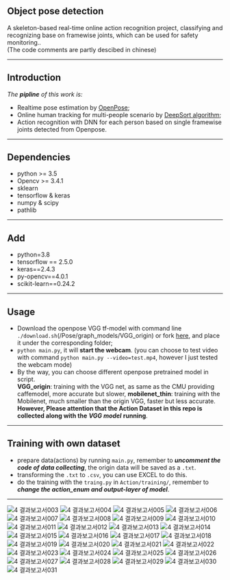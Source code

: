 ## Object pose detection

A skeleton-based real-time online action recognition project, classifying and recognizing base on framewise joints, which can be used for safety monitoring..  
(The code comments are partly descibed in chinese)

---

## Introduction

_The **pipline** of this work is:_

- Realtime pose estimation by [OpenPose](https://github.com/CMU-Perceptual-Computing-Lab/openpose);
- Online human tracking for multi-people scenario by [DeepSort algorithm](https://github.com/nwojke/deep_sortv);
- Action recognition with DNN for each person based on single framewise joints detected from Openpose.

---

## Dependencies

- python >= 3.5
- Opencv >= 3.4.1
- sklearn
- tensorflow & keras
- numpy & scipy
- pathlib

---

## Add

- python=3.8
- tensorflow == 2.5.0
- keras==2.4.3
- py-opencv==4.0.1
- scikit-learn==0.24.2

---

## Usage

- Download the openpose VGG tf-model with command line `./download.sh`(/Pose/graph_models/VGG_origin) or fork [here](https://pan.baidu.com/s/1XT8pHtNP1FQs3BPHgD5f-A#list/path=%2Fsharelink1864347102-902260820936546%2Fopenpose%2Fopenpose%20graph%20model%20coco&parentPath=%2Fsharelink1864347102-902260820936546), and place it under the corresponding folder;
- `python main.py`, it will **start the webcam**.
  (you can choose to test video with command `python main.py --video=test.mp4`, however I just tested the webcam mode)
- By the way, you can choose different openpose pretrained model in script.  
  **VGG_origin**: training with the VGG net, as same as the CMU providing caffemodel, more accurate but slower, **mobilenet_thin**: training with the Mobilenet, much smaller than the origin VGG, faster but less accurate.  
  **However, Please attention that the Action Dataset in this repo is collected along with the** **_VGG model_** **running**.

---

## Training with own dataset

- prepare data(actions) by running `main.py`, remember to **_uncomment the code of data collecting_**, the origin data will be saved as a `.txt`.
- transforming the `.txt` to `.csv`, you can use EXCEL to do this.
- do the training with the `traing.py` in `Action/training/`, remember to **_change the action_enum and output-layer of model_**.

---

![4  결과보고서003](https://user-images.githubusercontent.com/30463982/176209421-30a3d1ab-7e73-4411-9c27-6fbd06740e59.png)
![4  결과보고서004](https://user-images.githubusercontent.com/30463982/176209428-942c99ac-ad72-4183-8293-afaeef81dddc.png)
![4  결과보고서005](https://user-images.githubusercontent.com/30463982/176209430-27c3facb-ab9b-4307-b3f6-44efdad0e7bb.png)
![4  결과보고서006](https://user-images.githubusercontent.com/30463982/176209433-7afa4922-92c4-48ef-a86e-d873ac074114.png)
![4  결과보고서007](https://user-images.githubusercontent.com/30463982/176209436-fa47581d-6e47-482b-b0ff-088c7fc116ce.png)
![4  결과보고서008](https://user-images.githubusercontent.com/30463982/176209439-a0a1fdb9-64a4-46f0-a704-68a05f7b8f0a.png)
![4  결과보고서009](https://user-images.githubusercontent.com/30463982/176209443-4e7867d5-f6d7-44d6-9955-22c4f4c66e34.png)
![4  결과보고서010](https://user-images.githubusercontent.com/30463982/176209446-d8846538-e302-4b8a-a4c9-3a431383fecb.png)
![4  결과보고서011](https://user-images.githubusercontent.com/30463982/176209447-6d19e4ac-b2aa-42f4-969b-56091bb18b35.png)
![4  결과보고서012](https://user-images.githubusercontent.com/30463982/176209452-f5d62f66-680a-4590-ae55-4de300826fd8.png)
![4  결과보고서013](https://user-images.githubusercontent.com/30463982/176209332-cabf2d69-1087-45ae-a575-f205afbb83c2.png)
![4  결과보고서014](https://user-images.githubusercontent.com/30463982/176209346-83370ba6-d4c3-4ab2-a07a-356bbdec79d7.png)
![4  결과보고서015](https://user-images.githubusercontent.com/30463982/176209349-da11d9da-4938-490e-baca-c94e691794bd.png)
![4  결과보고서016](https://user-images.githubusercontent.com/30463982/176209356-0ece58d8-856c-408b-926c-44b565714c3d.png)
![4  결과보고서017](https://user-images.githubusercontent.com/30463982/176209358-6bd12f1c-0fa6-4b41-b11b-f62823bcd8a0.png)
![4  결과보고서018](https://user-images.githubusercontent.com/30463982/176209364-a4d6a5a8-b2c7-403f-9b09-84544a2e64aa.png)
![4  결과보고서019](https://user-images.githubusercontent.com/30463982/176209366-1ce5281c-d444-4ce5-a925-1b41cdb3cbbf.png)
![4  결과보고서020](https://user-images.githubusercontent.com/30463982/176209368-35c7fc9a-8d2d-413a-80c1-f49b1eecae18.png)
![4  결과보고서021](https://user-images.githubusercontent.com/30463982/176209373-d9ffa16f-a9fd-4db4-9dfa-327dac6ab62c.png)
![4  결과보고서022](https://user-images.githubusercontent.com/30463982/176209375-51c6c66a-d11c-41e2-ae8e-91bb221baf82.png)
![4  결과보고서023](https://user-images.githubusercontent.com/30463982/176209380-b90c7056-833a-41a1-9d63-ee4f6f0377ef.png)
![4  결과보고서024](https://user-images.githubusercontent.com/30463982/176209383-bd3dcb24-7cce-4f62-8855-0788a4047307.png)
![4  결과보고서025](https://user-images.githubusercontent.com/30463982/176209387-1daac121-552f-468f-babd-07bc767f5178.png)
![4  결과보고서026](https://user-images.githubusercontent.com/30463982/176209390-30703d70-0887-45cf-904c-76b0b031c4d7.png)
![4  결과보고서027](https://user-images.githubusercontent.com/30463982/176209391-ba1a548e-4b44-4435-87d2-33674ce453c0.png)
![4  결과보고서028](https://user-images.githubusercontent.com/30463982/176209395-2fa5c9c0-164e-4bc0-ad7b-e978acfe8e5c.png)
![4  결과보고서029](https://user-images.githubusercontent.com/30463982/176209399-123205c0-8002-41a4-8591-8e6b44c726fd.png)
![4  결과보고서030](https://user-images.githubusercontent.com/30463982/176209403-dcdb07f1-4ac8-4b4c-99f3-2f8c9ba180f6.png)
![4  결과보고서031](https://user-images.githubusercontent.com/30463982/176209409-742888a5-ea96-4e8f-b8f4-5836c039ba95.png)
